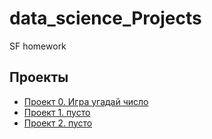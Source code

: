 # data_science_Projects
SF homework
## Проекты
* [Проект 0. Игра угадай число]()
* [Проект 1. пусто]()
* [Проект 2. пусто]()